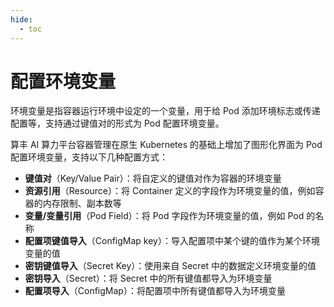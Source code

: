 ```yaml
---
hide:
  - toc
---
```


# 配置环境变量

环境变量是指容器运行环境中设定的一个变量，用于给 Pod 添加环境标志或传递配置等，支持通过键值对的形式为 Pod 配置环境变量。

算丰 AI 算力平台容器管理在原生 Kubernetes 的基础上增加了图形化界面为 Pod 配置环境变量，支持以下几种配置方式：

- **键值对**（Key/Value Pair）：将自定义的键值对作为容器的环境变量
- **资源引用**（Resource）：将 Container 定义的字段作为环境变量的值，例如容器的内存限制、副本数等
- **变量/变量引用**（Pod Field）：将 Pod 字段作为环境变量的值，例如 Pod 的名称
- **配置项键值导入**（ConfigMap key）：导入配置项中某个键的值作为某个环境变量的值
- **密钥键值导入**（Secret Key）：使用来自 Secret 中的数据定义环境变量的值
- **密钥导入**（Secret）：将 Secret 中的所有键值都导入为环境变量
- **配置项导入**（ConfigMap）：将配置项中所有键值都导入为环境变量
